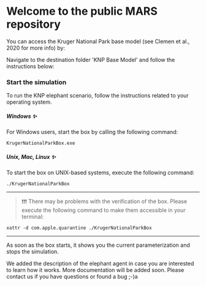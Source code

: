 # Welcome to the public MARS repository

You can access the Kruger National Park base model (see Clemen et al., 2020 for more info) by:

Navigate to the destination folder 'KNP Base Model' and follow the instructions below:

### Start the simulation

To run the KNP elephant scenario, follow the instructions related to your operating system. 

##### Windows &#10024;
For Windows users, start the box by calling the following command:
```shell script
KrugerNationalParkBox.exe
```
    
##### Unix, Mac, Linux &#10024;

To start the box on UNIX-based systems, execute the following command:

```shell script
./KrugerNationalParkBox
```

 ---
> &#10071;&#10071;&#10071; There may be problems with the verification of the box. Please execute the following command to make them accessible in your terminal:
 ```shell script
xattr -d com.apple.quarantine ./KrugerNationalParkBox
```
---
As soon as the box starts, it shows you the current parameterization and stops the simulation. 

We added the description of the elephant agent in case you are interested to learn how it works.
More documentation will be added soon. Please contact us if you have questions or found a bug ;-)a
